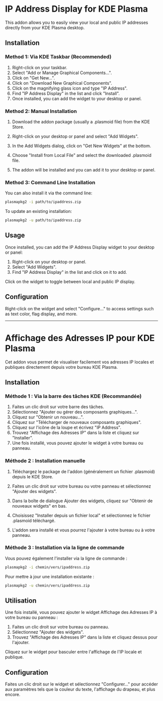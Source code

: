 # IP Address Display for KDE Plasma

This addon allows you to easily view your local and public IP addresses directly from your KDE Plasma desktop.

## Installation

### Method 1: Via KDE Taskbar (Recommended)

1. Right-click on your taskbar.
2. Select "Add or Manage Graphical Components...".
3. Click on "Get New...".
4. Click on "Download New Graphical Components".
5. Click on the magnifying glass icon and type "IP Address".
6. Find "IP Address Display" in the list and click "Install".
7. Once installed, you can add the widget to your desktop or panel.

### Method 2: Manual Installation

1. Download the addon package (usually a .plasmoid file) from the KDE Store.

2. Right-click on your desktop or panel and select "Add Widgets".

3. In the Add Widgets dialog, click on "Get New Widgets" at the bottom.

4. Choose "Install from Local File" and select the downloaded .plasmoid file.

5. The addon will be installed and you can add it to your desktop or panel.

### Method 3: Command Line Installation

You can also install it via the command line:

```bash
plasmapkg2 -i path/to/ipaddress.zip
```

To update an existing installation:

```bash
plasmapkg2 -u path/to/ipaddress.zip
```

## Usage

Once installed, you can add the IP Address Display widget to your desktop or panel:

1. Right-click on your desktop or panel.
2. Select "Add Widgets".
3. Find "IP Address Display" in the list and click on it to add.

Click on the widget to toggle between local and public IP display.

## Configuration

Right-click on the widget and select "Configure..." to access settings such as text color, flag display, and more.

---

# Affichage des Adresses IP pour KDE Plasma

Cet addon vous permet de visualiser facilement vos adresses IP locales et publiques directement depuis votre bureau KDE Plasma.

## Installation

### Méthode 1 : Via la barre des tâches KDE (Recommandée)

1. Faites un clic droit sur votre barre des tâches.
2. Sélectionnez "Ajouter ou gérer des composants graphiques...".
3. Cliquez sur "Obtenir un nouveau...".
4. Cliquez sur "Télécharger de nouveaux composants graphiques".
5. Cliquez sur l'icône de la loupe et écrivez "IP Address".
6. Trouvez "Affichage des Adresses IP" dans la liste et cliquez sur "Installer".
7. Une fois installé, vous pouvez ajouter le widget à votre bureau ou panneau.

### Méthode 2 : Installation manuelle

1. Téléchargez le package de l'addon (généralement un fichier .plasmoid) depuis le KDE Store.

2. Faites un clic droit sur votre bureau ou votre panneau et sélectionnez "Ajouter des widgets".

3. Dans la boîte de dialogue Ajouter des widgets, cliquez sur "Obtenir de nouveaux widgets" en bas.

4. Choisissez "Installer depuis un fichier local" et sélectionnez le fichier .plasmoid téléchargé.

5. L'addon sera installé et vous pourrez l'ajouter à votre bureau ou à votre panneau.

### Méthode 3 : Installation via la ligne de commande

Vous pouvez également l'installer via la ligne de commande :

```bash
plasmapkg2 -i chemin/vers/ipaddress.zip
```

Pour mettre à jour une installation existante :

```bash
plasmapkg2 -u chemin/vers/ipaddress.zip
```

## Utilisation

Une fois installé, vous pouvez ajouter le widget Affichage des Adresses IP à votre bureau ou panneau :

1. Faites un clic droit sur votre bureau ou panneau.
2. Sélectionnez "Ajouter des widgets".
3. Trouvez "Affichage des Adresses IP" dans la liste et cliquez dessus pour l'ajouter.

Cliquez sur le widget pour basculer entre l'affichage de l'IP locale et publique.

## Configuration

Faites un clic droit sur le widget et sélectionnez "Configurer..." pour accéder aux paramètres tels que la couleur du texte, l'affichage du drapeau, et plus encore.
